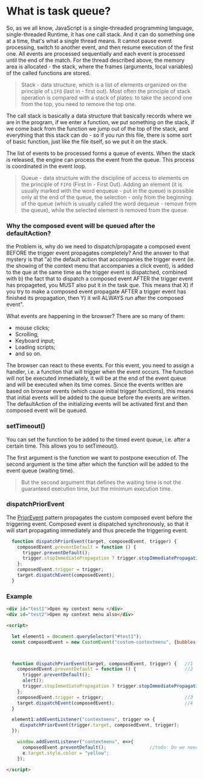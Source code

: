 # What is task queue?

So, as we all know, JavaScript is a single-threaded programming language, single-threaded Runtime, it has one call stack.
 And it can do something one at a time, that's what a single thread means. It cannot pause event processing, switch to 
another event, and then resume execution of the first one. All events are processed sequentially and each event is processed 
until the end of the match. For the thread described above, the memory area is allocated - the stack, where the frames 
(arguments, local variables) of the called functions are stored.
 
>Stack - data structure, which is a list of elements organized on the principle of `LIFO` (last in - first out). Most often
the principle of stack operation is compared with a stack of plates: to take the second one from the top, you need to 
remove the top one.  

The call stack is basically a data structure that basically records where we are in the program, if we enter a function,
we put something on the stack, if we come back from the function we jump out of the top of the stack, and everything 
that this stack can do - so if you run this file, there is some sort of basic function, just like the file itself, so
we put it on the stack. 

The list of events to be processed forms a queue of events. When the stack is released, the engine can process the 
event from the queue. This process is coordinated in the event loop.

>Queue - data structure with the discipline of access to elements on the principle of `FIFO` (First In - First Out).
Adding an element (it is usually marked with the word enqueue - put in the queue) is possible only at the end of the 
queue, the selection - only from the beginning of the queue (which is usually called the word dequeue - remove from the queue),
while the selected element is removed from the queue.

### Why the composed event will be queued after the defaultAction? 

the Problem is, why do we need to dispatch/propagate a composed event BEFORE the trigger event propagates completely? And 
the answer to that mystery is that "a) the default action that accompanies the trigger event (ie. the showing of the
 context menu that accompanies a click event), is added to the que at the same time as the trigger event is dispatched,
 combined with b) the fact that to dispatch a composed event AFTER the trigger event has propageted, you MUST also put it in the task que. This means that X) if you try to make a composed event propagate AFTER a trigger event has finished its propagation, then Y) it will ALWAYS run after the composed event".


What events are happening in the browser? There are so many of them:
- mouse clicks;
- Scrolling;
- Keyboard input;
- Loading scripts;
- and so on.

The browser can react to these events. For this event, you need to assign a handler, i.e. a function that will trigger 
when the event occurs. The function will not be executed immediately, it will be at the end of the event queue and will
be executed when its time comes. Since the events written are based on browser events (which cause initial trigger functions),
this means that initial events will be added to the queue before the events are written. The defaultAction of the 
initializing events will be activated first and then composed event will be queued.

### setTimeout()
You can set the function to be added to the timed event queue, i.e. after a certain time. This allows you to setTimeout().

The first argument is the function we want to postpone execution of. The second argument is the time after which the
function will be added to the event queue (waiting time).

> But the second argument that defines the waiting time is not the guaranteed execution time, but the minimum execution time.


### dispatchPriorEvent

The [PriorEvent](https://github.com/orstavik/JoiEvents/blob/bb0ab1b2c67e504954d64346da6cbd47d84400ea/docs/2_EventToEvent/7_Pattern3_PriorEvent.md) 
pattern propagates the custom composed event before the triggering event. Composed event is dispatched synchronously, 
so that it will start propagating immediately and thus precede the triggering event.


```javascript
  function dispatchPriorEvent(target, composedEvent, trigger) {   
    composedEvent.preventDefault = function () {                 
      trigger.preventDefault();
      trigger.stopImmediatePropagation ? trigger.stopImmediatePropagation() : trigger.stopPropagation();
    };
    composedEvent.trigger = trigger;                              
    target.dispatchEvent(composedEvent);                          
  }

```

### Example 

```html
<div id="test1">Open my context menu </div>
<div id="test2">Open my context menu also</div>

<script>

  let element1 = document.querySelector("#test1");
  const composedEvent = new CustomEvent("custom-contextmenu", {bubbles: true, composed: true});



  function dispatchPriorEvent(target, composedEvent, trigger) {   //1
    composedEvent.preventDefault = function () {                  //2
      trigger.preventDefault();
      alert();
      trigger.stopImmediatePropagation ? trigger.stopImmediatePropagation() : trigger.stopPropagation();
    };
    composedEvent.trigger = trigger;                              //3
    target.dispatchEvent(composedEvent);                          //4
  }

  element1.addEventListener("contextmenu", trigger => {
     dispatchPriorEvent(trigger.target, composedEvent, trigger);
  });

    window.addEventListener("contextmenu", e=>{
      composedEvent.preventDefault();                //todo: Do we need to prevent composed event inside initial event listener to prevent default action??
      e.target.style.color = "yellow";
    });

</script>
```


